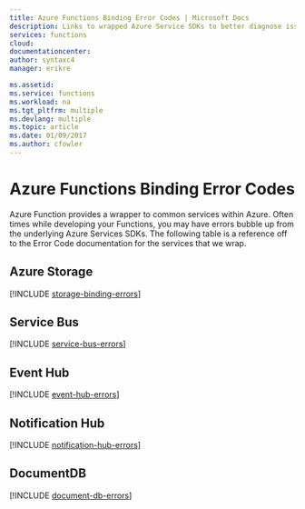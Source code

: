```yaml
---
title: Azure Functions Binding Error Codes | Microsoft Docs
description: Links to wrapped Azure Service SDKs to better diagnose issues with Bindings in Azure Functions
services: functions
cloud: 
documentationcenter: 
author: syntaxc4
manager: erikre

ms.assetid:
ms.service: functions
ms.workload: na
ms.tgt_pltfrm: multiple
ms.devlang: multiple
ms.topic: article
ms.date: 01/09/2017
ms.author: cfowler
---
```


# Azure Functions Binding Error Codes

Azure Function provides a wrapper to common services within Azure. Often times while developing your Functions, you may have errors bubble up from the underlying Azure Services SDKs. The following table is a reference off to the Error Code documentation for the services that we wrap.

## Azure Storage

[!INCLUDE [storage-binding-errors](../../includes/functions-bindings-storage-errors.md)]

## Service Bus

[!INCLUDE [service-bus-errors](../../includes/functions-bindings-service-bus-errors.md)]

## Event Hub

[!INCLUDE [event-hub-errors](../../includes/functions-bindings-event-hub-errors.md)]

## Notification Hub

[!INCLUDE [notification-hub-errors](../../includes/functions-bindings-notification-hub-errors.md)]

## DocumentDB

[!INCLUDE [document-db-errors](../../includes/functions-bindings-document-db-errors.md)]